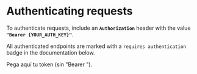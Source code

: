 # Authenticating requests

To authenticate requests, include an **`Authorization`** header with the value **`"Bearer {YOUR_AUTH_KEY}"`**.

All authenticated endpoints are marked with a `requires authentication` badge in the documentation below.

Pega aquí tu token (sin "Bearer ").
